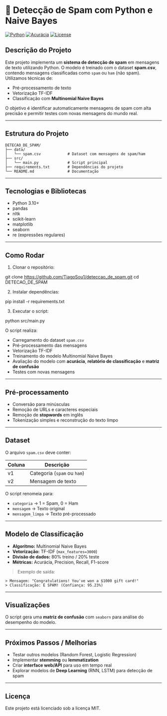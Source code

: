
# 📨 Detecção de Spam com Python e Naive Bayes

[![Python](https://img.shields.io/badge/Python-3.10+-blue?logo=python)](https://www.python.org/)
[![Acurácia](https://img.shields.io/badge/Acurácia-0.98-green)](#modelo-de-classificação)
[![License](https://img.shields.io/badge/License-MIT-yellow)](LICENSE)

## Descrição do Projeto

Este projeto implementa um **sistema de detecção de spam** em mensagens de texto utilizando Python. O modelo é treinado com o dataset **spam.csv**, contendo mensagens classificadas como `spam` ou `ham` (não spam). Utilizamos técnicas de:

- Pré-processamento de texto
- Vetorização TF-IDF
- Classificação com **Multinomial Naive Bayes**

O objetivo é identificar automaticamente mensagens de spam com alta precisão e permitir testes com novas mensagens do mundo real.

---

## Estrutura do Projeto


```
DETECAO_DE_SPAM/
├── data/
│   └── spam.csv            # Dataset com mensagens de spam/ham
├── src/
│   └── main.py             # Script principal
├── requirements.txt        # Dependências do projeto
└── README.md               # Documentação
```


---

## Tecnologias e Bibliotecas

- Python 3.10+
- pandas
- nltk
- scikit-learn
- matplotlib
- seaborn
- re (expressões regulares)

---

## Como Rodar

1. Clonar o repositório:

git clone https://github.com/TiagoSou1/deteccao_de_spam.git
cd DETECAO_DE_SPAM


2. Instalar dependências:

pip install -r requirements.txt


3. Executar o script:

python src/main.py

O script realiza:

* Carregamento do dataset `spam.csv`
* Pré-processamento das mensagens
* Vetorização TF-IDF
* Treinamento do modelo Multinomial Naive Bayes
* Avaliação do modelo com **acurácia**, **relatório de classificação** e **matriz de confusão**
* Testes com novas mensagens

---

## Pré-processamento

* Conversão para minúsculas
* Remoção de URLs e caracteres especiais
* Remoção de **stopwords** em inglês
* Tokenização simples e reconstrução do texto limpo

---

## Dataset

O arquivo `spam.csv` deve conter:

| Coluna | Descrição                   |
| ------ | --------------------------- |
| v1     | Categoria (`spam` ou `ham`) |
| v2     | Mensagem de texto           |

O script renomeia para:

* `categoria` → 1 = Spam, 0 = Ham
* `mensagem` → Texto original
* `mensagem_limpa` → Texto pré-processado

---

## Modelo de Classificação

* **Algoritmo:** Multinomial Naive Bayes
* **Vetorização:** TF-IDF (`max_features=3000`)
* **Divisão de dados:** 80% treino / 20% teste
* **Métricas:** Acurácia, Precision, Recall, F1-score

> Exemplo de saída:

```text
> Mensagem: "Congratulations! You've won a $1000 gift card!"
> Classificação: É SPAM! (Confiança: 95.23%)
```

---

## Visualizações

O script gera uma **matriz de confusão** com `seaborn` para análise do desempenho do modelo.

---

## Próximos Passos / Melhorias

* Testar outros modelos (Random Forest, Logistic Regression)
* Implementar **stemming** ou **lemmatization**
* Criar **interface web/API** para uso em tempo real
* Explorar modelos de **Deep Learning** (RNN, LSTM) para detecção de spam

---

## Licença

Este projeto está licenciado sob a licença MIT.
